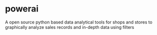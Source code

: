 # powerai
A open source python based data analytical tools for shops and stores to graphically analyze sales records and in-depth data using filters

